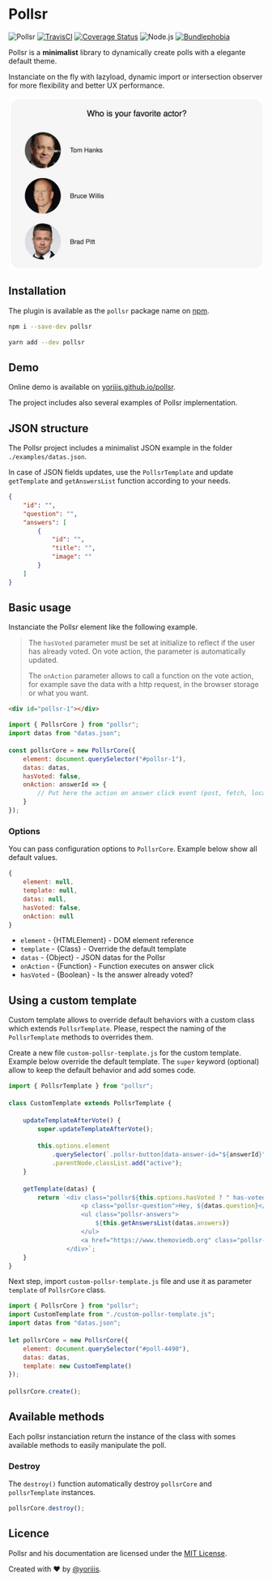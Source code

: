 # Pollsr

![Pollsr](https://img.shields.io/badge/pollsr-v1.0.2-ff004b.svg?style=for-the-badge) [![TravisCI](https://img.shields.io/travis/com/yoriiis/pollsr/master?style=for-the-badge)](https://travis-ci.com/yoriiis/pollsr) [![Coverage Status](https://img.shields.io/coveralls/github/yoriiis/pollsr?style=for-the-badge)](https://coveralls.io/github/yoriiis/pollsr?branch=master) ![Node.js](https://img.shields.io/node/v/pollsr?style=for-the-badge) [![Bundlephobia](https://img.shields.io/bundlephobia/minzip/pollsr?style=for-the-badge)](https://bundlephobia.com/result?p=fela@latest)

Pollsr is a **minimalist** library to dynamically create polls with a elegante default theme.

Instanciate on the fly with lazyload, dynamic import or intersection observer for more flexibility and better UX performance.

<p align="center">
    <a href="https://yoriiis.github.io/pollsr" title="Pollsr demo">
        <img src="examples/assets/screenshot.jpg" alt="Pollsr example" width="500px" />
    </a>
</p>

## Installation

The plugin is available as the `pollsr` package name on [npm](https://www.npmjs.com/package/pollsr).

```bash
npm i --save-dev pollsr
```

```bash
yarn add --dev pollsr
```

## Demo

Online demo is available on [yoriiis.github.io/pollsr](https://yoriiis.github.io/pollsr).

The project includes also several examples of Pollsr implementation.

## JSON structure

The Pollsr project includes a minimalist JSON example in the folder `./examples/datas.json`.

In case of JSON fields updates, use the `PollsrTemplate` and update `getTemplate` and `getAnswersList` function according to your needs.

```json
{
    "id": "",
    "question": "",
    "answers": [
        {
            "id": "",
            "title": "",
            "image": ""
        }
    ]
}
```

## Basic usage

Instanciate the Pollsr element like the following example.

> The `hasVoted` parameter must be set at initialize to reflect if the user has already voted. On vote action, the parameter is automatically updated.
>
> The `onAction` parameter allows to call a function on the vote action, for example save the data with a http request, in the browser storage or what you want.

```html
<div id="pollsr-1"></div>
```

```javascript
import { PollsrCore } from "pollsr";
import datas from "datas.json";

const pollsrCore = new PollsrCore({
    element: document.querySelector("#pollsr-1"),
    datas: datas,
    hasVoted: false,
    onAction: answerId => {
        // Put here the action on answer click event (post, fetch, localStorage, etc.)
    }
});
```

### Options

You can pass configuration options to `PollsrCore`. Example below show all default values.

```javascript
{
    element: null,
    template: null,
    datas: null,
    hasVoted: false,
    onAction: null
}
```

* `element` - {HTMLElement} - DOM element reference
* `template` - {Class} - Override the default template
* `datas` - {Object} - JSON datas for the Pollsr
* `onAction` - {Function} - Function executes on answer click
* `hasVoted` - {Boolean} - Is the answer already voted?

## Using a custom template

Custom template allows to override default behaviors with a custom class which extends `PollsrTemplate`. Please, respect the naming of the `PollsrTemplate` methods to overrides them.

Create a new file `custom-pollsr-template.js` for the custom template. Example below override the default template. The `super` keyword (optional) allow to keep the default behavior and add somes code.

```javascript
import { PollsrTemplate } from "pollsr";

class CustomTemplate extends PollsrTemplate {

    updateTemplateAfterVote() {
        super.updateTemplateAfterVote();

        this.options.element
            .querySelector(`.pollsr-button[data-answer-id="${answerId}"]`)
            .parentNode.classList.add("active");
    }

    getTemplate(datas) {
        return `<div class="pollsr${this.options.hasVoted ? " has-voted" : ""}">
                    <p class="pollsr-question">Hey, ${datas.question}</p>
                    <ul class="pollsr-answers">
                        ${this.getAnswersList(datas.answers)}
                    </ul>
                    <a href="https://www.themoviedb.org" class="pollsr-footer">Source: TMDb</a>
                </div>`;
    }
}
```

Next step, import `custom-pollsr-template.js` file and use it as parameter `template` of `PollsrCore` class.

```javascript
import { PollsrCore } from "pollsr";
import CustomTemplate from "./custom-pollsr-template.js";
import datas from "datas.json";

let pollsrCore = new PollsrCore({
    element: document.querySelector("#poll-4490"),
    datas: datas,
    template: new CustomTemplate()
});

pollsrCore.create();
```

## Available methods

Each pollsr instanciation return the instance of the class with somes available methods to easily manipulate the poll.

### Destroy

The `destroy()` function automatically destroy `pollsrCore` and `pollsrTemplate` instances.

```javascript
pollsrCore.destroy();
```

## Licence

Pollsr and his documentation are licensed under the [MIT License](http://opensource.org/licenses/MIT).

Created with ♥ by [@yoriiis](http://github.com/yoriiis).
